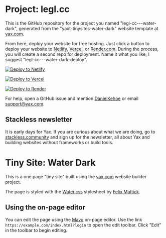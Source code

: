 # Project: legl.cc

This is the GitHub repository for the project you named "legl-cc---water-dark", generated from the "yaxt-tinysites-water-dark" website template at [yax.com](https://yax.com).

From here, deploy your website for free hosting. Just click a button to deploy your website to [Netlify](https://www.netlify.com/), [Vercel](https://vercel.com/), or [Render.com](https://render.com/). During the process, you will create a second repo for deployment. Name it what you like; I suggest "legl-cc---water-dark-deploy".

[![Deploy to Netlify](https://www.netlify.com/img/deploy/button.svg)](https://app.netlify.com/start/deploy?repository=https://github.com/shotleybuilder/legl-cc---water-dark)

[![Deploy to Vercel](https://vercel.com/button)](https://vercel.com/import/project?template=https://github.com/shotleybuilder/legl-cc---water-dark)

[![Deploy to Render](https://render.com/images/deploy-to-render-button.svg)](https://render.com/deploy)

For help, open a GitHub issue and mention [DanielKehoe](https://github.com/DanielKehoe) or email [support@yax.com](mailto:support@yax.com?subject=[GitHub]%20legl-cc---water-dark).

## Stackless newsletter

It is early days for Yax. If you are curious about what we are doing, go to [stackless.community](https://stackless.community/) and sign up for the newsletter, all about Yax and building websites without frameworks or build tools.



# Tiny Site: Water Dark

This is a one page "tiny site" built using the [yax.com](https://yax.com/) website builder project.

The page is styled with the [Water.css](https://watercss.kognise.dev/) stylesheet by [Felix Mattick](https://kognise.dev/).

## Using the on-page editor

You can edit the page using the [Mavo](https://mavo.io/) on-page editor. Use the link `https://example.com/index.html?login` to open the edit toolbar. Click "Edit" in the toolbar to begin editing.
